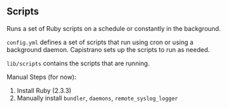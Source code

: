 Scripts
---

Runs a set of Ruby scripts on a schedule or constantly in the background.

`config.yml` defines a set of scripts that run using cron or using a background daemon. Capistrano sets up the scripts to run as needed.

`lib/scripts` contains the scripts that are running.

Manual Steps (for now):
1. Install Ruby (2.3.3)
2. Manually install `bundler`, `daemons`, `remote_syslog_logger`
